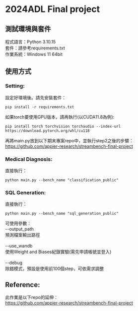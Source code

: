 # 2024ADL Final project

## 測試環境與套件
程式語言：Python 3.10.15<br>
套件：請參考requirements.txt<br>
作業系統：Windows 11 64bit
## 使用方式
### Setting:
設定好環境後。請先安裝套件：
```
pip install -r requirements.txt
```
如果torch要使用GPU版本，請再執行(以CUDA11.8為例):
```
pip install torch torchvision torchaudio --index-url https://download.pytorch.org/whl/cu118
```
再將main.py放到以下期末專案repo中，並執行step2之後的步驟：
https://github.com/appier-research/streambench-final-project
### Medical Diagnosis:
直接執行：<br>
```
python main.py --bench_name "classification_public"
```
### SQL Generation:
直接執行：<br>
```
python main.py --bench_name "sql_generation_public"
```
可使用參數：<br>
--output_path<br>
預測檔案輸出路徑<br><br>
--use_wandb<br>
使用Weight and Biases紀錄實驗(需先申請帳號並登入)<br><br>
--debug<br>
除錯模式，預設是使用前100個step，可依需求調整

## Reference:
此作業是以下repo的延伸：<br>
https://github.com/appier-research/streambench-final-project
